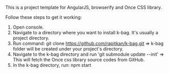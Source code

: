 This is a project template for AngularJS, browserify and Once CSS library.

Follow these steps to get it working:

1) Open console.
2) Navigate to a directory where you want to install k-bag. It's usually a project directory.
3) Run command: git clone https://github.com/rapitkan/k-bag.git
    => k-bag folder will be created under your project's directory.
4) Navigate to the k-bag directory and run 'git submodule update --init'
    => This will fetch the Once css library source codes from GitHub.
5) In the k-bag directory, run: npm start